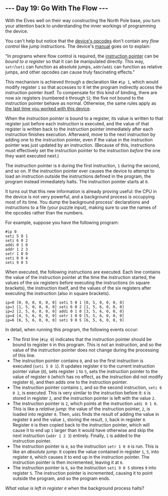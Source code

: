 ﻿
## --- Day 19: Go With The Flow ---

With the Elves well on their way constructing the North Pole base, you turn your attention back to understanding the inner workings of programming the device.

You can't help but notice that the  [device's opcodes](https://adventofcode.com/2018/day/16)  don't contain any  _flow control_  like jump instructions. The device's  [manual](https://adventofcode.com/2018/day/16)  goes on to explain:

"In programs where flow control is required, the  [instruction pointer](https://en.wikipedia.org/wiki/Program_counter)  can be  _bound to a register_  so that it can be manipulated directly. This way,  `setr`/`seti`  can function as absolute jumps,  `addr`/`addi`  can function as relative jumps, and other opcodes can cause  truly fascinating  effects."

This mechanism is achieved through a declaration like  `#ip 1`, which would modify register  `1`  so that accesses to it let the program indirectly access the instruction pointer itself. To compensate for this kind of binding, there are now  _six_  registers (numbered  `0`  through  `5`); the five not bound to the instruction pointer behave as normal. Otherwise, the same rules apply as  [the last time you worked with this device](https://adventofcode.com/2018/day/16).

When the  _instruction pointer_  is bound to a register, its value is written to that register just before each instruction is executed, and the value of that register is written back to the instruction pointer immediately after each instruction finishes execution. Afterward, move to the next instruction by adding one to the instruction pointer, even if the value in the instruction pointer was just updated by an instruction. (Because of this, instructions must effectively set the instruction pointer to the instruction  _before_  the one they want executed next.)

The instruction pointer is  `0`  during the first instruction,  `1`  during the second, and so on. If the instruction pointer ever causes the device to attempt to load an instruction outside the instructions defined in the program, the program instead immediately halts. The instruction pointer starts at  `0`.

It turns out that this new information is already proving useful: the CPU in the device is not very powerful, and a background process is occupying most of its time. You dump the background process' declarations and instructions to a file (your puzzle input), making sure to use the names of the opcodes rather than the numbers.

For example, suppose you have the following program:

```
#ip 0
seti 5 0 1
seti 6 0 2
addi 0 1 0
addr 1 2 3
setr 1 0 0
seti 8 0 4
seti 9 0 5

```

When executed, the following instructions are executed. Each line contains the value of the instruction pointer at the time the instruction started, the values of the six registers before executing the instructions (in square brackets), the instruction itself, and the values of the six registers after executing the instruction (also in square brackets).

```
ip=0 [0, 0, 0, 0, 0, 0] seti 5 0 1 [0, 5, 0, 0, 0, 0]
ip=1 [1, 5, 0, 0, 0, 0] seti 6 0 2 [1, 5, 6, 0, 0, 0]
ip=2 [2, 5, 6, 0, 0, 0] addi 0 1 0 [3, 5, 6, 0, 0, 0]
ip=4 [4, 5, 6, 0, 0, 0] setr 1 0 0 [5, 5, 6, 0, 0, 0]
ip=6 [6, 5, 6, 0, 0, 0] seti 9 0 5 [6, 5, 6, 0, 0, 9]

```

In detail, when running this program, the following events occur:

-   The first line (`#ip 0`) indicates that the instruction pointer should be bound to register  `0`  in this program. This is not an instruction, and so the value of the instruction pointer does not change during the processing of this line.
-   The instruction pointer contains  `0`, and so the first instruction is executed (`seti 5 0 1`). It updates register  `0`  to the current instruction pointer value (`0`), sets register  `1`  to  `5`, sets the instruction pointer to the value of register  `0`  (which has no effect, as the instruction did not modify register  `0`), and then adds one to the instruction pointer.
-   The instruction pointer contains  `1`, and so the second instruction,  `seti 6 0 2`, is executed. This is very similar to the instruction before it:  `6`  is stored in register  `2`, and the instruction pointer is left with the value  `2`.
-   The instruction pointer is  `2`, which points at the instruction  `addi 0 1 0`. This is like a  _relative jump_: the value of the instruction pointer,  `2`, is loaded into register  `0`. Then,  `addi`  finds the result of adding the value in register  `0`  and the value  `1`, storing the result,  `3`, back in register  `0`. Register  `0`  is then copied back to the instruction pointer, which will cause it to end up  `1`  larger than it would have otherwise and skip the next instruction (`addr 1 2 3`) entirely. Finally,  `1`  is added to the instruction pointer.
-   The instruction pointer is  `4`, so the instruction  `setr 1 0 0`  is run. This is like an  _absolute jump_: it copies the value contained in register  `1`,  `5`, into register  `0`, which causes it to end up in the instruction pointer. The instruction pointer is then incremented, leaving it at  `6`.
-   The instruction pointer is  `6`, so the instruction  `seti 9 0 5`  stores  `9`  into register  `5`. The instruction pointer is incremented, causing it to point outside the program, and so the program ends.

_What value is left in register  `0`_  when the background process halts?